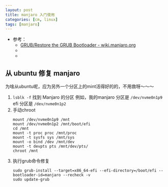 ```yaml
---
layout: post
title: manjaro 入门使用
categories: [cm, linux]
tags: [manjaro]
---
```


* 参考： 
  * [GRUB/Restore the GRUB Bootloader - wiki.manjaro.org](https://wiki.manjaro.org/index.php/Restore_the_GRUB_Bootloader)
  * []()
  * []()




## 从 ubuntu 修复 manjaro

为啥从ubuntu呢，应为另外一个分区上的mint活得好的的，不用救呀～～～

1. `lsblk -f` 找到 Manjaro 的分区
    例如，我的manjaro 分区是 `/dev/nvme0n1p9` efi 分区是 `/dev/nvme0n1p2`
1. 手动chroot
    ~~~
    mount /dev/nvme0n1p9 /mnt
    mount /dev/nvme0n1p2 /mnt/boot/efi
    cd /mnt
    mount -t proc proc /mnt/proc
    mount -t sysfs sys /mnt/sys
    mount -o bind /dev /mnt/dev
    mount -t devpts pts /mnt/dev/pts/
    chroot /mnt
    ~~~
1. 执行grub命令修复
    ~~~
    sudo grub-install --target=x86_64-efi --efi-directory=/boot/efi --bootloader-id=manjaro --recheck -v
    sudo update-grub
    ~~~



























